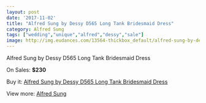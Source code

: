 ```yaml
---
layout: post
date: '2017-11-02'
title: "Alfred Sung by Dessy D565 Long Tank Bridesmaid Dress"
category: Alfred Sung
tags: ["wedding","unique","alfred","dessy","sale"]
image: http://img.eudances.com/13564-thickbox_default/alfred-sung-by-dessy-d565-long-tank-bridesmaid-dress.jpg
---
```

Alfred Sung by Dessy D565 Long Tank Bridesmaid Dress

On Sales: **$230**
<a href="https://www.eudances.com/en/alfred-sung/4090-alfred-sung-by-dessy-d565-long-tank-bridesmaid-dress.html"><amp-img layout="responsive" width="600" height="600" src="//img.eudances.com/13564-thickbox_default/alfred-sung-by-dessy-d565-long-tank-bridesmaid-dress.jpg" alt="Alfred Sung by Dessy D565 Long Tank Bridesmaid Dress 0" /></a>
<a href="https://www.eudances.com/en/alfred-sung/4090-alfred-sung-by-dessy-d565-long-tank-bridesmaid-dress.html"><amp-img layout="responsive" width="600" height="600" src="//img.eudances.com/13567-thickbox_default/alfred-sung-by-dessy-d565-long-tank-bridesmaid-dress.jpg" alt="Alfred Sung by Dessy D565 Long Tank Bridesmaid Dress 1" /></a>
<a href="https://www.eudances.com/en/alfred-sung/4090-alfred-sung-by-dessy-d565-long-tank-bridesmaid-dress.html"><amp-img layout="responsive" width="600" height="600" src="//img.eudances.com/13566-thickbox_default/alfred-sung-by-dessy-d565-long-tank-bridesmaid-dress.jpg" alt="Alfred Sung by Dessy D565 Long Tank Bridesmaid Dress 2" /></a>
<a href="https://www.eudances.com/en/alfred-sung/4090-alfred-sung-by-dessy-d565-long-tank-bridesmaid-dress.html"><amp-img layout="responsive" width="600" height="600" src="//img.eudances.com/13565-thickbox_default/alfred-sung-by-dessy-d565-long-tank-bridesmaid-dress.jpg" alt="Alfred Sung by Dessy D565 Long Tank Bridesmaid Dress 3" /></a>

Buy it: [Alfred Sung by Dessy D565 Long Tank Bridesmaid Dress](https://www.eudances.com/en/alfred-sung/4090-alfred-sung-by-dessy-d565-long-tank-bridesmaid-dress.html "Alfred Sung by Dessy D565 Long Tank Bridesmaid Dress")

View more: [Alfred Sung](https://www.eudances.com/en/52-alfred-sung "Alfred Sung")